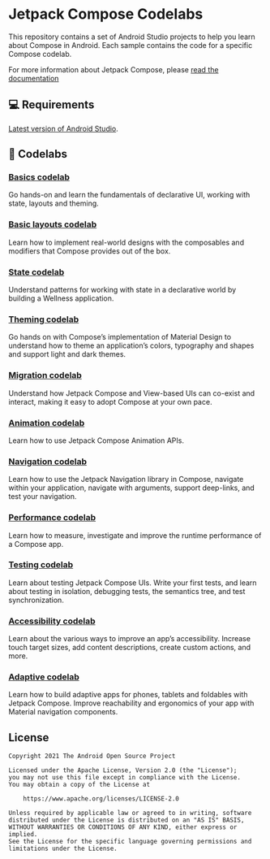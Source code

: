 # Jetpack Compose Codelabs

This repository contains a set of Android Studio projects to help you learn about
Compose in Android. Each sample contains the code for a specific Compose codelab.

For more information about Jetpack Compose, please [read the documentation](https://developer.android.com/jetpack/compose)

## 💻 Requirements

[Latest version of Android Studio](https://developer.android.com/studio).

## 🧬 Codelabs

### [Basics codelab](https://developer.android.com/codelabs/jetpack-compose-basics)

Go hands-on and learn the fundamentals of declarative UI, working with state, layouts and theming.

### [Basic layouts codelab](https://developer.android.com/codelabs/jetpack-compose-layouts)

Learn how to implement real-world designs with the composables and modifiers that Compose provides out of the box.

### [State codelab](https://developer.android.com/codelabs/jetpack-compose-state)

Understand patterns for working with state in a declarative world by building a Wellness application.

### [Theming codelab](https://developer.android.com/codelabs/jetpack-compose-theming)

Go hands on with Compose’s implementation of Material Design to understand how to theme an
application’s colors, typography and shapes and support light and dark themes.

### [Migration codelab](https://developer.android.com/codelabs/jetpack-compose-migration)

Understand how Jetpack Compose and View-based UIs can co-exist and interact, making it easy to
adopt Compose at your own pace.

### [Animation codelab](https://developer.android.com/codelabs/jetpack-compose-animation)

Learn how to use Jetpack Compose Animation APIs.

### [Navigation codelab](https://developer.android.com/codelabs/jetpack-compose-navigation)

Learn how to use the Jetpack Navigation library in Compose, navigate within your application,
navigate with arguments, support deep-links, and test your navigation.

### [Performance codelab](https://developer.android.com/codelabs/jetpack-compose-performance)

Learn how to measure, investigate and improve the runtime performance of a Compose app.

### [Testing codelab](https://developer.android.com/codelabs/jetpack-compose-testing)

Learn about testing Jetpack Compose UIs. Write your first tests, and learn about testing in
isolation, debugging tests, the semantics tree, and test synchronization.

### [Accessibility codelab](https://developer.android.com/codelabs/jetpack-compose-accessibility)

Learn about the various ways to improve an app’s accessibility. Increase touch target sizes, add
content descriptions, create custom actions, and more.

### [Adaptive codelab](https://codelabs.developers.google.com/jetpack-compose-adaptability)
 
Learn how to build adaptive apps for phones, tablets and foldables with Jetpack Compose. Improve 
reachability and ergonomics of your app with Material navigation components. 

## License

```
Copyright 2021 The Android Open Source Project

Licensed under the Apache License, Version 2.0 (the "License");
you may not use this file except in compliance with the License.
You may obtain a copy of the License at

    https://www.apache.org/licenses/LICENSE-2.0

Unless required by applicable law or agreed to in writing, software
distributed under the License is distributed on an "AS IS" BASIS,
WITHOUT WARRANTIES OR CONDITIONS OF ANY KIND, either express or implied.
See the License for the specific language governing permissions and
limitations under the License.
```
